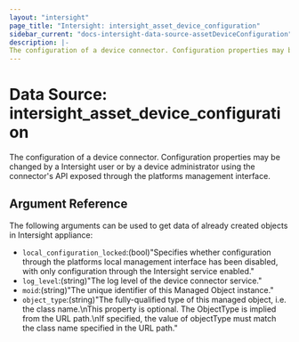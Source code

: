 ```yaml
---
layout: "intersight"
page_title: "Intersight: intersight_asset_device_configuration"
sidebar_current: "docs-intersight-data-source-assetDeviceConfiguration"
description: |-
The configuration of a device connector. Configuration properties may be changed by a Intersight user or by a device administrator using the connector's API exposed through the platforms management interface.
---
```


# Data Source: intersight_asset_device_configuration
The configuration of a device connector. Configuration properties may be changed by a Intersight user or by a device administrator using the connector's API exposed through the platforms management interface.
## Argument Reference
The following arguments can be used to get data of already created objects in Intersight appliance:
* `local_configuration_locked`:(bool)"Specifies whether configuration through the platforms local management interface has been disabled, with only configuration through the Intersight service enabled."
* `log_level`:(string)"The log level of the device connector service."
* `moid`:(string)"The unique identifier of this Managed Object instance."
* `object_type`:(string)"The fully-qualified type of this managed object, i.e. the class name.\nThis property is optional. The ObjectType is implied from the URL path.\nIf specified, the value of objectType must match the class name specified in the URL path."
